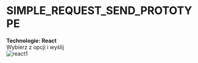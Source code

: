﻿# SIMPLE_REQUEST_SEND_PROTOTYPE
<b> Technologie: React </b> </br>
Wybierz z opcji i wyślij </br>
![react1](https://user-images.githubusercontent.com/122048598/214675660-06882a4f-5c0f-4872-91cb-665467142bb8.png)
